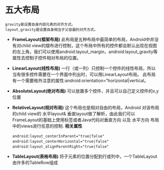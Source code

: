 # 五大布局

```
gravity是设置自身内部元素的对齐方式。
layout_gravity是设置自身相当于父容器的对齐方式。
```

* **FrameLayout(框架布局)**
此布局是五种布局中最简单的布局，Android中并没有对child view的摆布进行控制，这个布局中所有的控件都会默认出现在视图的左上角，我们可以使用android:layout_margin，android:layout_gravity等属性去控制子控件相对布局的位置。

* **LinearLayout(线性布局)**
   一行（或一列）只控制一个控件的线性布局，所以当有很多控件需要在一个界面中列出时，可以用LinearLayout布局。 此布局有一个需要格外注意的属性:android:orientation=“horizontal|vertical。

* **AbsoluteLayout(绝对布局)**
可以放置多个控件，并且可以自己定义控件的x,y位置

* **RelativeLayout(相对布局)**
这个布局也是相对自由的布局，Android 对该布局的child view的 水平layout& 垂直layout做了解析，由此我们可以FrameLayout的基础上使用标签或者Java代码对垂直方向 以及 水平方向 布局中的views进行任意的控制.
**相关属性**
```
　　android:layout_centerInParent="true|false"
　　android:layout_centerHorizontal="true|false"
　　android:layout_alignParentRight="true|false"
```

* **TableLayout(表格布局)**
将子元素的位置分配到行或列中，一个TableLayout由许多的TableRow组成